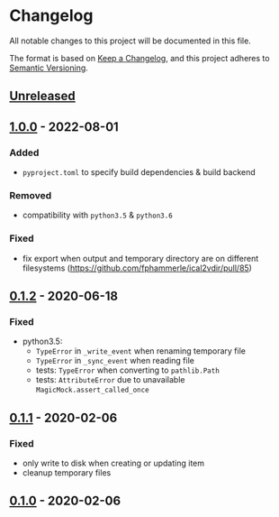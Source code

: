 # Changelog
All notable changes to this project will be documented in this file.

The format is based on [Keep a Changelog](https://keepachangelog.com/en/1.0.0/),
and this project adheres to [Semantic Versioning](https://semver.org/spec/v2.0.0.html).

## [Unreleased]

## [1.0.0] - 2022-08-01
### Added
- `pyproject.toml` to specify build dependencies & build backend

### Removed
- compatibility with `python3.5` & `python3.6`

### Fixed
- fix export when output and temporary directory are on different filesystems
  (https://github.com/fphammerle/ical2vdir/pull/85)

## [0.1.2] - 2020-06-18
### Fixed
- python3.5:
  - `TypeError` in `_write_event` when renaming temporary file
  - `TypeError` in `_sync_event` when reading file
  - tests: `TypeError` when converting to `pathlib.Path`
  - tests: `AttributeError` due to unavailable `MagicMock.assert_called_once`

## [0.1.1] - 2020-02-06
### Fixed
- only write to disk when creating or updating item
- cleanup temporary files

## [0.1.0] - 2020-02-06

[Unreleased]: https://github.com/fphammerle/ical2vdir/compare/v1.0.0...HEAD
[1.0.0]: https://github.com/fphammerle/ical2vdir/compare/v0.1.2...v1.0.0
[0.1.2]: https://github.com/fphammerle/ical2vdir/compare/v0.1.1...v0.1.2
[0.1.1]: https://github.com/fphammerle/ical2vdir/compare/v0.1.0...v0.1.1
[0.1.0]: https://github.com/fphammerle/ical2vdir/releases/tag/v0.1.0

